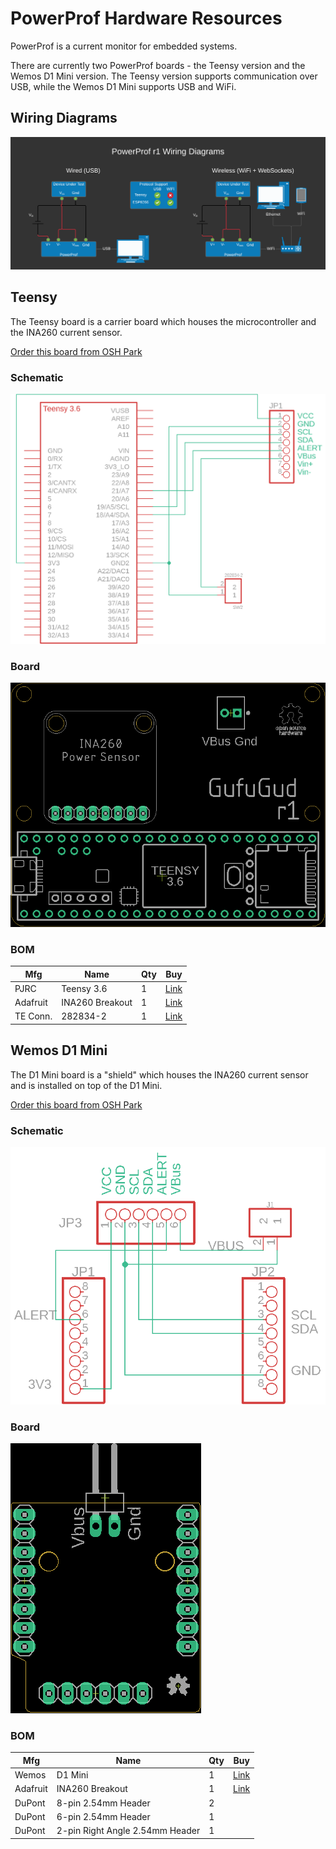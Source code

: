 # PowerProf Hardware Resources

PowerProf is a current monitor for embedded systems.

There are currently two PowerProf boards - the Teensy version and the Wemos D1 Mini version. The Teensy version supports communication over USB, while the Wemos D1 Mini supports USB and WiFi.

## Wiring Diagrams

![wiring diagram](./png/wiring-diagram.png)

## Teensy

The Teensy board is a carrier board which houses the microcontroller and the INA260 current sensor.

[Order this board from OSH Park](https://oshpark.com/shared_projects/RvujZ5At)

### Schematic

![teensy schematic](./png/teensy-schematic.png)

### Board

![teensy board](./png/teensy-board.png)

### BOM

| Mfg      | Name            | Qty | Buy                                                                                                           |
| -------- | --------------- | --- | ------------------------------------------------------------------------------------------------------------- |
| PJRC     | Teensy 3.6      | 1   | [Link](https://www.pjrc.com/store/teensy36.html)                                                              |
| Adafruit | INA260 Breakout | 1   | [Link](https://www.mouser.com/ProductDetail/Adafruit/4226?qs=PzGy0jfpSMvb8foRR1BpJA%3D%3D)                    |
| TE Conn. | 282834-2        | 1   | [Link](https://www.mouser.com/ProductDetail/TE-Connectivity/282834-2?qs=A%252Bip%252BNCYi6N8cVKuk8xDog%3D%3D) |

## Wemos D1 Mini

The D1 Mini board is a "shield" which houses the INA260 current sensor and is installed on top of the D1 Mini.

[Order this board from OSH Park](https://oshpark.com/shared_projects/EueeZyrV)

### Schematic

![d1 mini schematic](./png/d1-mini-schematic.png)

### Board

![d1 mini board](./png/d1-mini-board.png)

### BOM

| Mfg      | Name                            | Qty | Buy                                                                                        |
| -------- | ------------------------------- | --- | ------------------------------------------------------------------------------------------ |
| Wemos    | D1 Mini                         | 1   | [Link](https://www.wemos.cc/en/latest/d1/d1_mini.html)                                     |
| Adafruit | INA260 Breakout                 | 1   | [Link](https://www.mouser.com/ProductDetail/Adafruit/4226?qs=PzGy0jfpSMvb8foRR1BpJA%3D%3D) |
| DuPont   | 8-pin 2.54mm Header             | 2   |                                                                                            |
| DuPont   | 6-pin 2.54mm Header             | 1   |                                                                                            |
| DuPont   | 2-pin Right Angle 2.54mm Header | 1   |                                                                                            |
